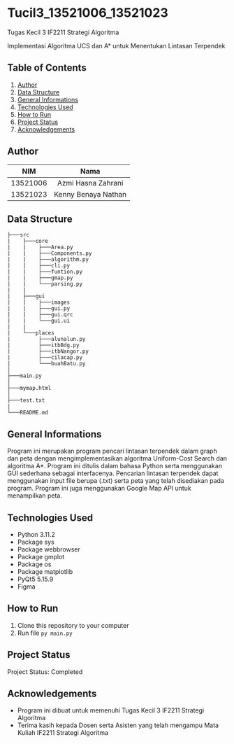 # Tucil3_13521006_13521023
Tugas Kecil 3 IF2211 Strategi Algoritma

Implementasi Algoritma UCS dan A* untuk Menentukan Lintasan Terpendek

## Table of Contents
1. [Author](#author)
2. [Data Structure](#data-structure)
3. [General Informations](#general-informations)
4. [Technologies Used](#technologies-used)
5. [How to Run](#how-to-run)
6. [Project Status](#project-status)
7. [Acknowledgements](aAcknowledgements)

## Author
| NIM | Nama |
|:---:|:----:|
|13521006| Azmi Hasna Zahrani|
|13521023| Kenny Benaya Nathan|

## Data Structure
```
├───src
|    ├───core
|    |    ├───Area.py
|    |    ├───Components.py
|    |    ├───algorithm.py
|    |    ├───cli.py
|    |    ├───funtion.py
|    |    ├───gmap.py
|    |    └───parsing.py
|    |
|    ├───gui
|    |    ├───images
|    |    ├───gui.py
|    |    ├───gui.qrc
|    |    └───gui.ui
|    |
|    └───places
|         ├───alunalun.py
|         ├───itbBdg.py
|         ├───itbNangor.py
|         ├───cilacap.py
|         └───buahBatu.py
│
├───main.py
│      
├───mymap.html
│
├───test.txt
|
└───README.md
```

## General Informations
Program ini merupakan program pencari lintasan terpendek dalam graph dan peta dengan mengimplementasikan algoritma Uniform-Cost Search dan algoritma A*. Program ini ditulis dalam bahasa Python serta menggunakan GUI sederhana sebagai interfacenya. Pencarian lintasan terpendek dapat menggunakan input file berupa (.txt) serta peta yang telah disediakan pada program. Program ini juga menggunakan Google Map API untuk menampilkan peta.

## Technologies Used
- Python 3.11.2
- Package sys
- Package webbrowser
- Package gmplot
- Package os
- Package matplotlib
- PyQt5 5.15.9
- Figma

## How to Run
1. Clone this repository to your computer
2. Run file `py main.py`

## Project Status
Project Status: Completed

## Acknowledgements
- Program ini dibuat untuk memenuhi Tugas Kecil 3 IF2211 Strategi Algoritma
- Terima kasih kepada Dosen serta Asisten yang telah mengampu Mata Kuliah IF2211 Strategi Algoritma

